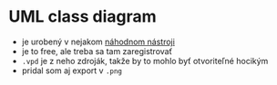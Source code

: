 # UML class diagram
- je urobený v nejakom [náhodnom nástroji](https://online.visual-paradigm.com/)
- je to free, ale treba sa tam zaregistrovať
- `.vpd` je z neho zdroják, takže by to mohlo byť otvoriteľné hocikým
- pridal som aj export v `.png`
